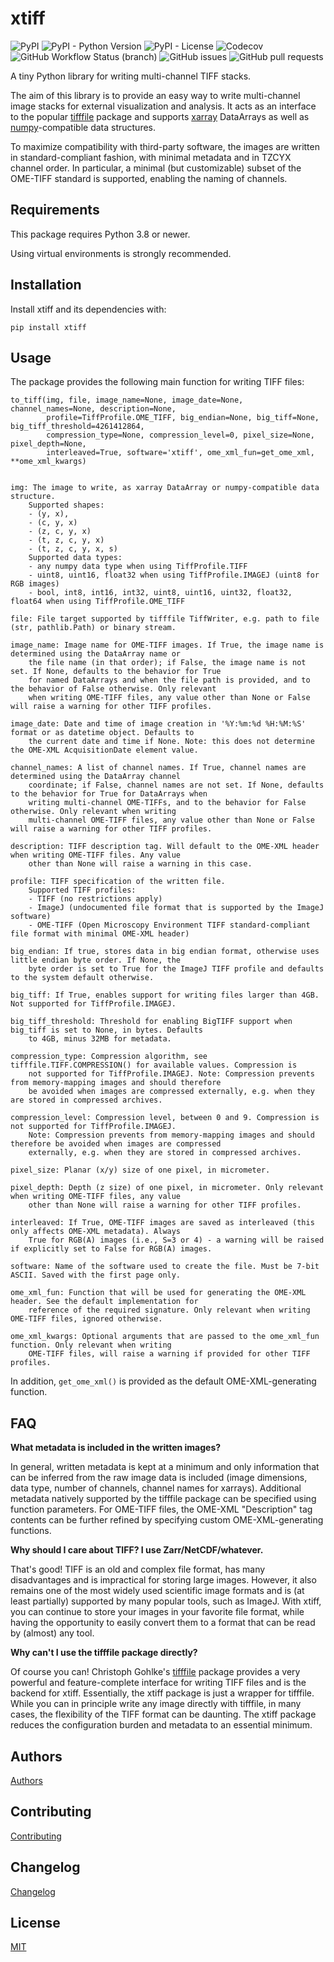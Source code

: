 # xtiff

![PyPI](https://img.shields.io/pypi/v/xtiff)
![PyPI - Python Version](https://img.shields.io/pypi/pyversions/xtiff)
![PyPI - License](https://img.shields.io/pypi/l/xtiff)
![Codecov](https://img.shields.io/codecov/c/github/BodenmillerGroup/xtiff)
![GitHub Workflow Status (branch)](https://img.shields.io/github/actions/workflow/status/BodenmillerGroup/xtiff/build.yml)
![GitHub issues](https://img.shields.io/github/issues/BodenmillerGroup/xtiff)
![GitHub pull requests](https://img.shields.io/github/issues-pr/BodenmillerGroup/xtiff)

A tiny Python library for writing multi-channel TIFF stacks.

The aim of this library is to provide an easy way to write multi-channel image stacks for external visualization and
analysis. It acts as an interface to the popular [tifffile](https://www.lfd.uci.edu/~gohlke/) package and supports
[xarray](http://xarray.pydata.org) DataArrays as well as [numpy](https://www.numpy.org)-compatible data structures.

To maximize compatibility with third-party software, the images are written in standard-compliant fashion, with minimal
metadata and in TZCYX channel order. In particular, a minimal (but customizable) subset of the OME-TIFF standard is
supported, enabling the naming of channels.

## Requirements

This package requires Python 3.8 or newer.

Using virtual environments is strongly recommended.

## Installation

Install xtiff and its dependencies with:

    pip install xtiff


## Usage

The package provides the following main function for writing TIFF files:

    to_tiff(img, file, image_name=None, image_date=None, channel_names=None, description=None,
            profile=TiffProfile.OME_TIFF, big_endian=None, big_tiff=None, big_tiff_threshold=4261412864,
            compression_type=None, compression_level=0, pixel_size=None, pixel_depth=None,
            interleaved=True, software='xtiff', ome_xml_fun=get_ome_xml, **ome_xml_kwargs)


    img: The image to write, as xarray DataArray or numpy-compatible data structure.
        Supported shapes:
        - (y, x),
        - (c, y, x)
        - (z, c, y, x)
        - (t, z, c, y, x)
        - (t, z, c, y, x, s)
        Supported data types:
        - any numpy data type when using TiffProfile.TIFF
        - uint8, uint16, float32 when using TiffProfile.IMAGEJ (uint8 for RGB images)
        - bool, int8, int16, int32, uint8, uint16, uint32, float32, float64 when using TiffProfile.OME_TIFF

    file: File target supported by tifffile TiffWriter, e.g. path to file (str, pathlib.Path) or binary stream.

    image_name: Image name for OME-TIFF images. If True, the image name is determined using the DataArray name or
        the file name (in that order); if False, the image name is not set. If None, defaults to the behavior for True
        for named DataArrays and when the file path is provided, and to the behavior of False otherwise. Only relevant
        when writing OME-TIFF files, any value other than None or False will raise a warning for other TIFF profiles.

    image_date: Date and time of image creation in '%Y:%m:%d %H:%M:%S' format or as datetime object. Defaults to
        the current date and time if None. Note: this does not determine the OME-XML AcquisitionDate element value.

    channel_names: A list of channel names. If True, channel names are determined using the DataArray channel
        coordinate; if False, channel names are not set. If None, defaults to the behavior for True for DataArrays when
        writing multi-channel OME-TIFFs, and to the behavior for False otherwise. Only relevant when writing
        multi-channel OME-TIFF files, any value other than None or False will raise a warning for other TIFF profiles.

    description: TIFF description tag. Will default to the OME-XML header when writing OME-TIFF files. Any value
        other than None will raise a warning in this case.

    profile: TIFF specification of the written file.
        Supported TIFF profiles:
        - TIFF (no restrictions apply)
        - ImageJ (undocumented file format that is supported by the ImageJ software)
        - OME-TIFF (Open Microscopy Environment TIFF standard-compliant file format with minimal OME-XML header)

    big_endian: If true, stores data in big endian format, otherwise uses little endian byte order. If None, the
        byte order is set to True for the ImageJ TIFF profile and defaults to the system default otherwise.

    big_tiff: If True, enables support for writing files larger than 4GB. Not supported for TiffProfile.IMAGEJ.

    big_tiff_threshold: Threshold for enabling BigTIFF support when big_tiff is set to None, in bytes. Defaults
        to 4GB, minus 32MB for metadata.

    compression_type: Compression algorithm, see tifffile.TIFF.COMPRESSION() for available values. Compression is
        not supported for TiffProfile.IMAGEJ. Note: Compression prevents from memory-mapping images and should therefore
        be avoided when images are compressed externally, e.g. when they are stored in compressed archives.

    compression_level: Compression level, between 0 and 9. Compression is not supported for TiffProfile.IMAGEJ.
        Note: Compression prevents from memory-mapping images and should therefore be avoided when images are compressed
        externally, e.g. when they are stored in compressed archives.

    pixel_size: Planar (x/y) size of one pixel, in micrometer.

    pixel_depth: Depth (z size) of one pixel, in micrometer. Only relevant when writing OME-TIFF files, any value
        other than None will raise a warning for other TIFF profiles.

    interleaved: If True, OME-TIFF images are saved as interleaved (this only affects OME-XML metadata). Always
        True for RGB(A) images (i.e., S=3 or 4) - a warning will be raised if explicitly set to False for RGB(A) images.

    software: Name of the software used to create the file. Must be 7-bit ASCII. Saved with the first page only.

    ome_xml_fun: Function that will be used for generating the OME-XML header. See the default implementation for
        reference of the required signature. Only relevant when writing OME-TIFF files, ignored otherwise.

    ome_xml_kwargs: Optional arguments that are passed to the ome_xml_fun function. Only relevant when writing
        OME-TIFF files, will raise a warning if provided for other TIFF profiles.

In addition, `get_ome_xml()` is provided as the default OME-XML-generating function.

## FAQ

**What metadata is included in the written images?**

In general, written metadata is kept at a minimum and only information that can be inferred from the raw image data is
included (image dimensions, data type, number of channels, channel names for xarrays). Additional metadata natively supported by the
tifffile package can be specified using function parameters. For OME-TIFF files, the OME-XML "Description" tag contents
can be further refined by specifying custom OME-XML-generating functions.

**Why should I care about TIFF? I use Zarr/NetCDF/whatever.**

That's good! TIFF is an old and complex file format, has many disadvantages and is impractical for storing large images.
However, it also remains one of the most widely used scientific image formats and is (at least partially) supported by
many popular tools, such as ImageJ. With xtiff, you can continue to store your images in your favorite file format,
while having the opportunity to easily convert them to a format that can be read by (almost) any tool.

**Why can't I use the tifffile package directly?**

Of course you can! Christoph Gohlke's [tifffile](https://www.lfd.uci.edu/~gohlke/) package provides a very powerful and
feature-complete interface for writing TIFF files and is the backend for xtiff. Essentially, the xtiff package is just a
wrapper for tifffile. While you can in principle write any image directly with tifffile, in many cases, the flexibility
of the TIFF format can be daunting. The xtiff package reduces the configuration burden and metadata to an essential
minimum.

## Authors

[Authors](https://github.com/BodenmillerGroup/xtiff/blob/master/AUTHORS.md)

## Contributing

[Contributing](https://github.com/BodenmillerGroup/xtiff/blob/master/CONTRIBUTING.md)

## Changelog

[Changelog](https://github.com/BodenmillerGroup/xtiff/blob/master/CHANGELOG.md)

## License

[MIT](https://github.com/BodenmillerGroup/xtiff/blob/master/LICENSE.md)
